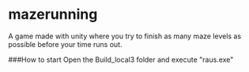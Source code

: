 # mazerunning
A game made with unity where you try to finish as many maze levels as possible before your time runs out.

###How to start
Open the Build_local3 folder and execute "raus.exe"
